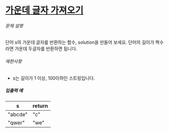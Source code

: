 # [가운데 글자 가져오기](https://school.programmers.co.kr/learn/courses/30/lessons/12903)


###### 문제 설명


단어 s의 가운데 글자를 반환하는 함수, solution을 만들어 보세요. 단어의 길이가 짝수라면 가운데 두글자를 반환하면 됩니다.


###### 재한사항


* s는 길이가 1 이상, 100이하인 스트링입니다.


##### 입출력 예




| s | return |
| --- | --- |
| "abcde" | "c" |
| "qwer" | "we" |


